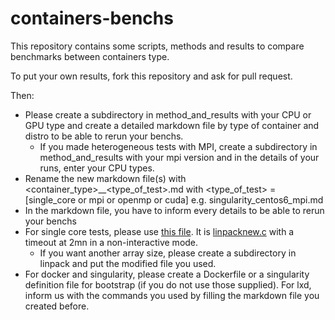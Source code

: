 # containers-benchs

This repository contains some scripts, methods and results to compare benchmarks between containers type.

To put your own results, fork this repository and ask for pull request.

Then:
  - Please create a subdirectory in method\_and\_results with your CPU or GPU type and create a detailed markdown file by type of container and distro to be able to rerun your benchs.
    - If you made heterogeneous tests with MPI, create a subdirectory in method\_and\_results with your mpi version and in the details of your runs, enter your CPU types.
  - Rename the new markdown file(s) with <container\_type>\_<distro>\_<type\_of\_test>.md
  with <type\_of\_test> = [single\_core or mpi or openmp or cuda]
  e.g. singularity\_centos6\_mpi.md
  - In the markdown file, you have to inform every details to be able to rerun your benchs
  - For single core tests, please use [this file](linpack/array200_200/linpack_1_core_timeout.c). It is [linpacknew.c](http://www.netlib.org/benchmark/linpackc.new) with a timeout at 2mn in a non-interactive mode.
    - If you want another array size, please create a subdirectory in linpack and put the modified file you used.
  - For docker and singularity, please create a Dockerfile or a singularity definition file for bootstrap (if you do not use those supplied). For lxd, inform us with the commands you used by filling the markdown file you created before.
